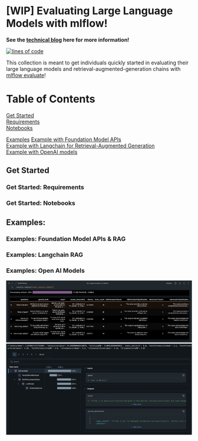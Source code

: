 
# [WIP] Evaluating Large Language Models with mlflow!

__See the [technical blog](https://community.databricks.com/t5/technical-blog/mlops-gym-evaluating-large-language-models-with-mlflow/ba-p/72815) here for more information!__


[![lines of code](https://tokei.rs/b1/github.com/willsmithDB/llm-evaluation-mlflow)]([https://codecov.io/github.com/willsmithDB/llm-evaluation-mlflow](https://github.com/willsmithDB/llm-evaluation-mlflow))

This collection is meant to get individuals quickly started in evaluating their large language models and retrieval-augmented-generation chains with [mlflow evaluate](https://mlflow.org/docs/latest/llms/llm-evaluate/index.html)!

# Table of Contents 

[Get Started](#get-started)  
[Requirements](#requirements)  
[Notebooks](#notebooks)  

[Examples](#examples)
[Example with Foundation Model APIs](#fmapi-rag)  
[Example with Langchain for Retrieval-Augmented Generation](#langchain-rag)  
[Example with OpenAI models](#open-ai)

## Get Started

### Get Started: Requirements
### Get Started: Notebooks

## Examples:  

### Examples: Foundation Model APIs & RAG
### Examples: Langchain RAG
### Examples: Open AI Models 
![Result Table](./img/external_model_table.png)
![Cell UI](./img/external_model_cell.png)